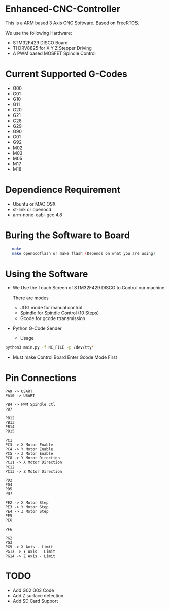 Enhanced-CNC-Controller
=======================

This is a ARM based 3 Axis CNC Software. Based on FreeRTOS.

We use the following Hardware:
 - STM32F429 DISCO Board
 - TI DRV8825 for X Y Z Stepper Driving
 - A PWM based MOSFET Spindle Control

Current Supported G-Codes
=================
 - G00
 - G01
 - G10
 - G11
 - G20
 - G21
 - G28
 - G29
 - G90
 - G01
 - G92
 - M02
 - M03
 - M05
 - M17
 - M18

Dependience Requirement
=======================
 - Ubuntu or MAC OSX
 - st-link or openocd
 - arm-none-eabi-gcc 4.8

Buring the Software to Board
=============
```bash
   make
   make openocdflash or make flash (Depends on what you are using)
```
Using the Software
==================
 - We Use the Touch Screen of STM32F429 DISCO to Control our machine
 
   There are modes
   - JOG mode for manual control
   - Spindle for Spindle Control (10 Steps)
   - Gcode for gcode ttransmission
  
 - Python G-Code Sender
   - Usage
  ```bash
  python3 main.py -f NC_FILE -p /dev/tty*
  ```
   - Must make Control Board Enter Gcode Mode First
   
Pin Connections
===============
```
PA9 -> USART
PA10 -> USART

PB4 -> PWM Spindle Ctl
PB7

PB12
PB13
PB14
PB15

PC1
PC3 -> X Motor Enable
PC4 -> Y Motor Enable
PC5 -> Z Motor Enable
PC8 -> Y Motor Direction
PC11 -> X Motor Direction
PC12 
PC13 -> Z Motor Direction

PD2
PD4
PD5
PD7

PE2 -> X Motor Step
PE3 -> Y Motor Step
PE4 -> Z Motor Step
PE5
PE6

PF6

PG2
PG3
PG9 -> X Axis - Limit
PG13 -> Y Axis - Limit
PG14 -> Z Axis - Limit
```

TODO
====
 - Add G02 G03 Code
 - Add Z surface detection
 - Add SD Card Support
    
   



